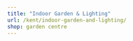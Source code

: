 ```yaml
---
title: "Indoor Garden & Lighting"
url: /kent/indoor-garden-and-lighting/
shop: garden centre
---
```

